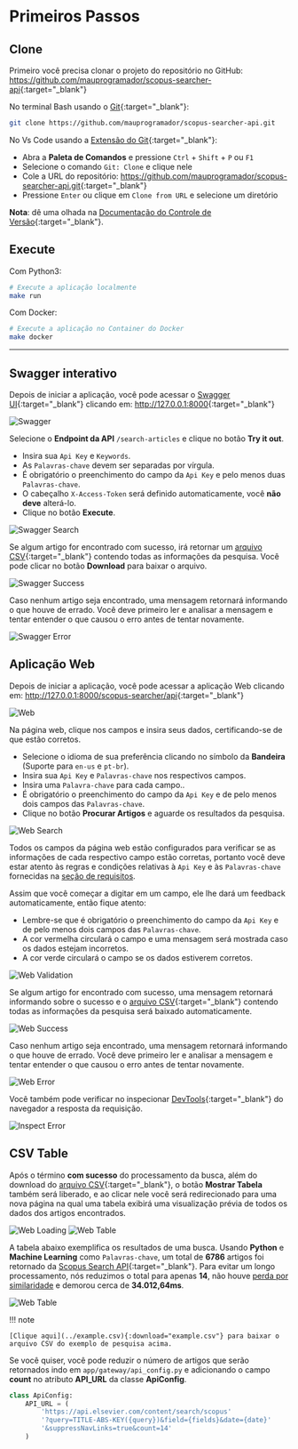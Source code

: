 # Primeiros Passos

## Clone

Primeiro você precisa clonar o projeto do repositório no GitHub:
<https://github.com/mauprogramador/scopus-searcher-api>{:target="\_blank"}

No terminal Bash usando o [Git](https://git-scm.com/){:target="\_blank"}:

```zsh
git clone https://github.com/mauprogramador/scopus-searcher-api.git
```

No Vs Code usando a [Extensão do Git](https://git-scm.com/book/en/v2/Appendix-A%3A-Git-in-Other-Environments-Git-in-Visual-Studio-Code){:target="\_blank"}:

- Abra a **Paleta de Comandos** e pressione `Ctrl` + `Shift` + `P` ou `F1`
- Selecione o comando `Git: Clone` e clique nele
- Cole a URL do repositório: <https://github.com/mauprogramador/scopus-searcher-api.git>{:target="\_blank"}
- Pressione `Enter` ou clique em `Clone from URL` e selecione um diretório

**Nota**: dê uma olhada na [Documentação do Controle de Versão](https://code.visualstudio.com/docs/sourcecontrol/overview){:target="\_blank"}.

## Execute

Com Python3:

```zsh
# Execute a aplicação localmente
make run
```

Com Docker:

```zsh
# Execute a aplicação no Container do Docker
make docker
```

---

## Swagger interativo

Depois de iniciar a aplicação, você pode acessar o [Swagger UI](https://github.com/swagger-api/swagger-ui){:target="\_blank"} clicando em: <http://127.0.0.1:8000>{:target="\_blank"}

![Swagger](../images/swagger.png)

Selecione o **Endpoint da API** `/search-articles` e clique no botão **Try it out**.

- Insira sua `Api Key` e `Keywords`.
- As `Palavras-chave` devem ser separadas por vírgula.
- É obrigatório o preenchimento do campo da `Api Key` e pelo menos duas `Palavras-chave`.
- O cabeçalho `X-Access-Token` será definido automaticamente, você **não deve** alterá-lo.
- Clique no botão **Execute**.

![Swagger Search](../images/swagger-search.png)

Se algum artigo for encontrado com sucesso, irá retornar um [arquivo CSV](https://pt.wikipedia.org/wiki/Comma-separated_values){:target="\_blank"} contendo todas as informações da pesquisa. Você pode clicar no botão **Download** para baixar o arquivo.

![Swagger Success](../images/swagger-success.png)

Caso nenhum artigo seja encontrado, uma mensagem retornará informando o que houve de errado. Você deve primeiro ler e analisar a mensagem e tentar entender o que causou o erro antes de tentar novamente.

![Swagger Error](../images/swagger-error.png)

## Aplicação Web

Depois de iniciar a aplicação, você pode acessar a aplicação Web clicando em: <http://127.0.0.1:8000/scopus-searcher/api>{:target="\_blank"}

![Web](../images/web-pt.png)

Na página web, clique nos campos e insira seus dados, certificando-se de que estão corretos.

- Selecione o idioma de sua preferência clicando no símbolo da **Bandeira** (Suporte para `en-us` e `pt-br`).
- Insira sua `Api Key` e `Palavras-chave` nos respectivos campos.
- Insira uma `Palavra-chave` para cada campo..
- É obrigatório o preenchimento do campo da `Api Key` e de pelo menos dois campos das `Palavras-chave`.
- Clique no botão **Procurar Artigos** e aguarde os resultados da pesquisa.

![Web Search](../images/web-search-pt.png)

Todos os campos da página web estão configurados para verificar se as informações de cada respectivo campo estão corretas, portanto você deve estar atento às regras e condições relativas à `Api Key` e às `Palavras-chave` fornecidas na [seção de requisitos](./requirements.md).

Assim que você começar a digitar em um campo, ele lhe dará um feedback automaticamente, então fique atento:

- Lembre-se que é obrigatório o preenchimento do campo da `Api Key` e de pelo menos dois campos das `Palavras-chave`.
- A cor vermelha circulará o campo e uma mensagem será mostrada caso os dados estejam incorretos.
- A cor verde circulará o campo se os dados estiverem corretos.

![Web Validation](../images/web-validation-pt.png)

Se algum artigo for encontrado com sucesso, uma mensagem retornará informando sobre o sucesso e o [arquivo CSV](https://pt.wikipedia.org/wiki/Comma-separated_values){:target="\_blank"} contendo todas as informações da pesquisa será baixado automaticamente.

![Web Success](../images/web-success.png)

Caso nenhum artigo seja encontrado, uma mensagem retornará informando o que houve de errado. Você deve primeiro ler e analisar a mensagem e tentar entender o que causou o erro antes de tentar novamente.

![Web Error](../images/web-error.png)

Você também pode verificar no inspecionar [DevTools](https://developer.chrome.com/docs/devtools?hl=pt-br){:target="\_blank"} do navegador a resposta da requisição.

![Inspect Error](../images/inspect-error.png)

## CSV Table

Após o término **com sucesso** do processamento da busca, além do download do [arquivo CSV](https://pt.wikipedia.org/wiki/Comma-separated_values){:target="\_blank"}, o botão **Mostrar Tabela** também será liberado, e ao clicar nele você será redirecionado para uma nova página na qual uma tabela exibirá uma visualização prévia de todos os dados dos artigos encontrados.

![Web Loading](../images/web-loading-pt.png)
![Web Table](../images/web-table-pt.png)

A tabela abaixo exemplifica os resultados de uma busca. Usando **Python** e **Machine Learning** como `Palavras-chave`, um total de **6786** artigos foi retornado da [Scopus Search API](https://dev.elsevier.com/documentation/SCOPUSSearchAPI.wadl){:target="\_blank"}. Para evitar um longo processamento, nós reduzimos o total para apenas **14**, não houve [perda por similaridade](./data-survey.md#filtragem) e demorou cerca de **34.012,64ms**.

![Web Table](../images/csv-table.png)

!!! note

    [Clique aqui](../example.csv){:download="example.csv"} para baixar o arquivo CSV do exemplo de pesquisa acima.

Se você quiser, você pode reduzir o número de artigos que serão retornados indo em `app/gateway/api_config.py` e adicionando o campo **count** no atributo **API_URL** da classe **ApiConfig**.

```py title="api_config.py" linenums="1" hl_lines="5"
class ApiConfig:
    API_URL = (
        'https://api.elsevier.com/content/search/scopus'
        '?query=TITLE-ABS-KEY({query})&field={fields}&date={date}'
        '&suppressNavLinks=true&count=14'
    )
```
